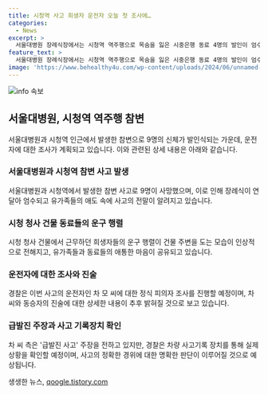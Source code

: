 ```yaml
---
title: 시청역 사고 희생자 운전자 오늘 첫 조사에…
categories:
  - News
excerpt: >
  서울대병원 장례식장에서는 시청역 역주행으로 목숨을 잃은 시중은행 동료 4명의 발인이 엄수되었습니다. 은행 동료 100여 명이 참석해 고인들의 명복을 빌었고, 서울시청에서 일하던 희생자의 운구 행렬이 진행되었습니다. 이 사고로 9명이 사망한 가해자는 정식 피의자 조사를 받을 예정이며, 차량 사고기록장치에는 브레이크를 밟은 기록이 없는 것으로 전해졌습니다. (출처: 연합뉴스)
feature_text: >
  서울대병원 장례식장에서는 시청역 역주행으로 목숨을 잃은 시중은행 동료 4명의 발인이 엄수되었습니다. 은행 동료 100여 명이 참석해 고인들의 명복을 빌었고, 서울시청에서 일하던 희생자의 운구 행렬이 진행되었습니다. 이 사고로 9명이 사망한 가해자는 정식 피의자 조사를 받을 예정이며, 차량 사고기록장치에는 브레이크를 밟은 기록이 없는 것으로 전해졌습니다. (출처: 연합뉴스)
image: 'https://www.behealthy4u.com/wp-content/uploads/2024/06/unnamed-file.png'
---
```


<p><img src="https://www.behealthy4u.com/wp-content/uploads/2024/06/unnamed-file.png" alt="info 속보" /></p>

<h2 data-ke-size="size26">서울대병원, 시청역 역주행 참변</h2>

<p data-ke-size="size16">서울대병원과 시청역 인근에서 발생한 참변으로 9명의 신체가 발인식되는 가운데, 운전자에 대한 조사가 계획되고 있습니다. 이와 관련된 상세 내용은 아래와 같습니다.</p>

<h3><b>서울대병원과 시청역 참변 사고 발생</b></h3>

<p data-ke-size="size16">서울대병원과 시청역에서 발생한 참변 사고로 9명이 사망했으며, 이로 인해 장례식이 연달아 엄수되고 유가족들의 애도 속에 사고의 전말이 알려지고 있습니다.</p>

<h3><b>시청 청사 건물 동료들의 운구 행렬</b></h3>

<p data-ke-size="size16">시청 청사 건물에서 근무하던 희생자들의 운구 행렬이 건물 주변을 도는 모습이 인상적으로 전해지고, 유가족들과 동료들의 애통한 마음이 공유되고 있습니다.</p>

<h3><b>운전자에 대한 조사와 진술</b></h3>

<p data-ke-size="size16">경찰은 이번 사고의 운전자인 차 모 씨에 대한 정식 피의자 조사를 진행할 예정이며, 차 씨와 동승자의 진술에 대한 상세한 내용이 추후 밝혀질 것으로 보고 있습니다.</p>

<h3><b>급발진 주장과 사고 기록장치 확인</b></h3>

<p data-ke-size="size16">차 씨 측은 '급발진 사고' 주장을 전하고 있지만, 경찰은 차량 사고기록 장치를 통해 실제 상황을 확인할 예정이며, 사고의 정확한 경위에 대한 명확한 판단이 이루어질 것으로 예상됩니다.</p>
생생한 뉴스, <a href="https://qoogle.tistory.com" rel="dofollow">qoogle.tistory.com</a>


